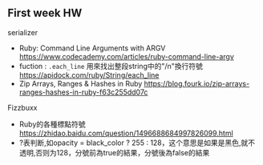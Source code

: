 ## First week HW
serializer
- Ruby: Command Line Arguments with ARGV https://www.codecademy.com/articles/ruby-command-line-argv
- fuction : `.each_line` 用來找出整段string中的"/n"換行符號  https://apidock.com/ruby/String/each_line 
- Zip Arrays, Ranges & Hashes in Ruby https://blog.fourk.io/zip-arrays-ranges-hashes-in-ruby-f63c255dd07c

Fizzbuxx
- Ruby的各種標點符號  https://zhidao.baidu.com/question/1496688684997826099.html
- ?表判断,如opacity = black_color ? 255 : 128，这个意思是如果是黑色,就不透明,否则为128，分號前為true的結果，分號後為false的結果
